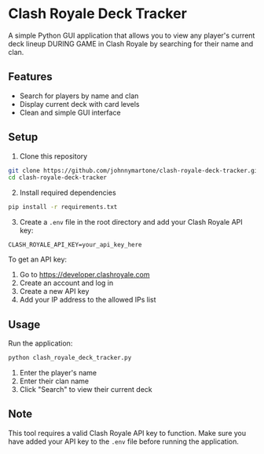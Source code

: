 # Clash Royale Deck Tracker

A simple Python GUI application that allows you to view any player's current deck lineup DURING GAME in Clash Royale by searching for their name and clan.

## Features
- Search for players by name and clan
- Display current deck with card levels
- Clean and simple GUI interface

## Setup

1. Clone this repository
```bash
git clone https://github.com/johnnymartone/clash-royale-deck-tracker.git](https://github.com/johnnymartone/ClashRoyaleGameDeckTracker.git
cd clash-royale-deck-tracker
```

2. Install required dependencies
```bash
pip install -r requirements.txt
```

3. Create a `.env` file in the root directory and add your Clash Royale API key:
```
CLASH_ROYALE_API_KEY=your_api_key_here
```

To get an API key:
1. Go to https://developer.clashroyale.com
2. Create an account and log in
3. Create a new API key
4. Add your IP address to the allowed IPs list

## Usage

Run the application:
```bash
python clash_royale_deck_tracker.py
```

1. Enter the player's name
2. Enter their clan name
3. Click "Search" to view their current deck

## Note
This tool requires a valid Clash Royale API key to function. Make sure you have added your API key to the `.env` file before running the application. 
